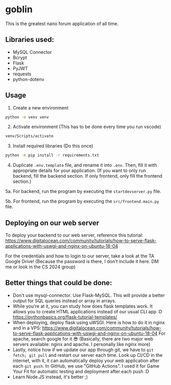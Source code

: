 # goblin

This is the greatest nano forum application of all time. 

## Libraries used:
- MySQL Connector
- Bcrypt
- Flask
- PyJWT
- requests
- python-dotenv

## Usage

1. Create a new environment
```bash
python -m venv venv
```

2. Activate environment (This has to be done every time you run vscode)
```bash
venv/Scripts/activate
```

3. Install required libraries (Do this once)
```bash
python -m pip install -r requirements.txt
```

4. Duplicate `.env.template` file, and rename it into `.env`. Then, fill it with
appropriate details for your application. (If you want to only run backend,
fill the backend section. If only frontend, only fill the frontend section.)

5a. For backend, run the program by executing the `startdevserver.py` file.

5b. For frontend, run the program by executing the `src/frontend.main.py` file.

## Deploying on our web server
To deploy your backend to our web server, reference this tutorial:
https://www.digitalocean.com/community/tutorials/how-to-serve-flask-applications-with-uswgi-and-nginx-on-ubuntu-18-04

For the credentials and how to login to our server, take a look at the TA
Google Drive! (Because the password is there, I don't include it here. DM me
or look in the CS 2024 group)

## Better things that could be done:
- Don't use mysql-connector. Use Flask-MySQL. This will provide a better output
for SQL queries instead or array in arrays.
- While you're at it, you can study how does flask templates work. It allows you
to create HTML applications instead of our usual CLI app :D
https://pythonbasics.org/flask-tutorial-templates/
- When deploying, deploy flask using uWSGI. Here is how to do it in nginx and in
a VPS:
https://www.digitalocean.com/community/tutorials/how-to-serve-flask-applications-with-uswgi-and-nginx-on-ubuntu-18-04
For apache, search google for it 😎 (Basically, there are two major web servers
available: nginx and apache. I personally like nginx more)
- Lastly, notice how if we update our app through git, we have to
`git fetch; git pull` and restart our server each time. Look up CI/CD in the
internet, with it, it can automatically deploy your web application after
each `git push`. In GitHub, we use "GitHub Actions". I used it for Game Your Fit
for automatic testing and deployment after each push :D
- Learn Node.JS instead, it's better ;)
